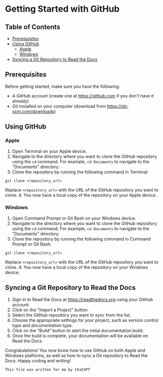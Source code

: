 # Getting Started with GitHub

## Table of Contents
- [Prerequisites](#prerequisites)
- [Using GitHub](#using-github)
  - [Apple](#apple)
  - [Windows](#windows)
- [Syncing a Git Repository to Read the Docs](#syncing-a-git-repository-to-read-the-docs)

## Prerequisites
Before getting started, make sure you have the following:

- A GitHub account (create one at https://github.com if you don't have it already)
- Git installed on your computer (download from https://git-scm.com/downloads)

## Using GitHub

### Apple
1. Open Terminal on your Apple device.
2. Navigate to the directory where you want to clone the GitHub repository using the `cd` command. For example, `cd Documents` to navigate to the "Documents" directory.
3. Clone the repository by running the following command in Terminal:

```
git clone <repository_url>
```

Replace `<repository_url>` with the URL of the GitHub repository you want to clone.
4. You now have a local copy of the repository on your Apple device.

### Windows
1. Open Command Prompt or Git Bash on your Windows device.
2. Navigate to the directory where you want to clone the GitHub repository using the `cd` command. For example, `cd Documents` to navigate to the "Documents" directory.
3. Clone the repository by running the following command in Command Prompt or Git Bash:

```
git clone <repository_url>
```

Replace `<repository_url>` with the URL of the GitHub repository you want to clone.
4. You now have a local copy of the repository on your Windows device.

## Syncing a Git Repository to Read the Docs
1. Sign in to Read the Docs at https://readthedocs.org using your GitHub account.
2. Click on the "Import a Project" button.
3. Select the GitHub repository you want to sync from the list.
4. Choose the appropriate settings for your project, such as version control type and documentation type.
5. Click on the "Build" button to start the initial documentation build.
6. Once the build is complete, your documentation will be available on Read the Docs.

Congratulations! You now know how to use GitHub on both Apple and Windows platforms, as well as how to sync a Git repository to Read the Docs. Happy coding and writing!

`This file was written for me by ChatGPT`